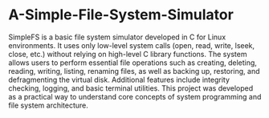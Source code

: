# A-Simple-File-System-Simulator
SimpleFS is a basic file system simulator developed in C for Linux environments. It uses only low-level system calls (open, read, write, lseek, close, etc.) without relying on high-level C library functions. The system allows users to perform essential file operations such as creating, deleting, reading, writing, listing, renaming files, as well as backing up, restoring, and defragmenting the virtual disk. Additional features include integrity checking, logging, and basic terminal utilities. This project was developed as a practical way to understand core concepts of system programming and file system architecture.

